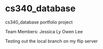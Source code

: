 # cs340_database
cs340_database portfolio project

Team Members:
Jessica Ly
Owen Lee

Testing out the local branch on my flip server
